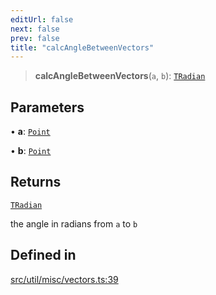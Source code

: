 ```yaml
---
editUrl: false
next: false
prev: false
title: "calcAngleBetweenVectors"
---
```


> **calcAngleBetweenVectors**(`a`, `b`): [`TRadian`](/api/type-aliases/tradian/)

## Parameters

• **a**: [`Point`](/api/classes/point/)

• **b**: [`Point`](/api/classes/point/)

## Returns

[`TRadian`](/api/type-aliases/tradian/)

the angle in radians from `a` to `b`

## Defined in

[src/util/misc/vectors.ts:39](https://github.com/fabricjs/fabric.js/blob/v6.0.0-rc4/src/util/misc/vectors.ts#L39)
